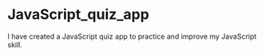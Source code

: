 # JavaScript_quiz_app
I have created a JavaScript quiz app to practice and improve my JavaScript skill.
